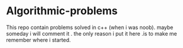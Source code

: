 # Algorithmic-problems
This repo contain problems solved in c++ (when i was noob).
maybe someday i will comment it .
the only reason i put it here .is to make me remember where i started.
